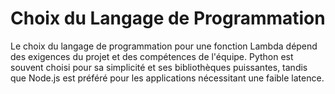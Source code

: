 # Choix du Langage de Programmation

Le choix du langage de programmation pour une fonction Lambda dépend des exigences du projet et des compétences de l'équipe. Python est souvent choisi pour sa simplicité et ses bibliothèques puissantes, tandis que Node.js est préféré pour les applications nécessitant une faible latence.
